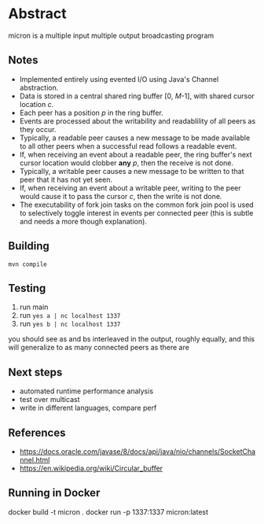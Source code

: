 # Abstract

micron is a multiple input multiple output broadcasting program

## Notes

* Implemented entirely using evented I/O using Java's Channel abstraction.
* Data is stored in a central shared ring buffer [0, _M_-1], with shared cursor location _c_.
* Each peer has a position _p_ in the ring buffer.
* Events are processed about the writability and readablility of all peers as they occur.
* Typically, a readable peer causes a new message to be made available to all other peers when a successful read follows a readable event.
* If, when receiving an event about a readable peer, the ring buffer's next cursor location would clobber **any** _p_, then the receive is not done.
* Typically, a writable peer causes a new message to be written to that peer that it has not yet seen.
* If, when receiving an event about a writable peer, writing to the peer would cause it to pass the cursor _c_, then the write is not done.
* The executability of fork join tasks on the common fork join pool is used to selectively toggle interest in events per connected peer (this is subtle and needs a more though explanation).

## Building

``mvn compile``

## Testing

1. run main
2. run `yes a | nc localhost 1337`
3. run `yes b | nc localhost 1337`

you should see as and bs interleaved in the output, roughly equally, and this will generalize to as many connected peers as there are

## Next steps

* automated runtime performance analysis
* test over multicast
* write in different languages, compare perf

## References

* https://docs.oracle.com/javase/8/docs/api/java/nio/channels/SocketChannel.html
* https://en.wikipedia.org/wiki/Circular_buffer

## Running in Docker

  docker build -t micron .
  docker run -p 1337:1337 micron:latest